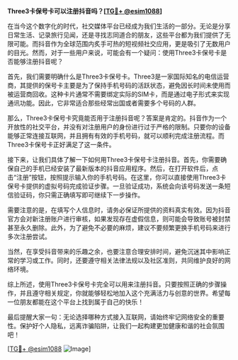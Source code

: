 **Three3卡保号卡可以注册抖音吗？[[TG💪+ @esim1088](https://t.me/s/esim1088)]**

在当今这个数字化的时代，社交媒体平台已经成为我们生活的一部分。无论是分享日常生活、记录旅行见闻，还是寻找志同道合的朋友，这些平台都为我们提供了无限可能。而抖音作为全球范围内炙手可热的短视频社交应用，更是吸引了无数用户的目光。然而，对于一些用户来说，可能会有一个疑问：使用Three3卡保号卡是否能够注册抖音呢？

首先，我们需要明确什么是Three3卡保号卡。Three3是一家国际知名的电信运营商，其提供的保号卡主要是为了保持手机号码的活跃状态，避免因长时间未使用而被运营商回收。这种卡片通常不需要绑定实际的SIM卡，而是通过电子形式来实现通讯功能。因此，它非常适合那些经常出国或者需要多个号码的人群。

那么，Three3卡保号卡究竟能否用于注册抖音呢？答案是肯定的。抖音作为一个开放性的社交平台，并没有对注册用户的身份进行过于严格的限制。只要你的设备能够正常连接互联网，并且拥有有效的手机号码，就可以顺利完成注册流程。而Three3卡保号卡正好满足了这一条件。

接下来，让我们具体了解一下如何用Three3卡保号卡注册抖音。首先，你需要确保自己的手机已经安装了最新版本的抖音应用程序。然后，在打开软件后，点击“注册”按钮，按照提示输入你的手机号码。在这里，你可以直接使用Three3卡保号卡提供的虚拟号码完成验证步骤。一旦验证成功，系统会向该号码发送一条短信验证码，你只需正确填写即可继续下一步操作。

需要注意的是，在填写个人信息时，请务必保证所提供的资料真实有效。因为抖音官方会对新注册账户进行审核，如果发现存在虚假信息，则可能会导致账号被封禁甚至永久删除。此外，为了避免不必要的麻烦，建议不要频繁更换手机号码来进行多次注册尝试。

当然，在享受抖音带来的乐趣之余，也要注意合理安排时间，避免沉迷其中影响正常的学习或工作。同时，还要遵守相关法律法规以及社区准则，共同维护良好的网络环境。

综上所述，使用Three3卡保号卡完全可以用来注册抖音。只要按照正确的步骤操作，并且遵守相关规定，你就能够轻松地加入这个充满活力与创意的世界。希望每一位朋友都能在这个平台上找到属于自己的快乐！

最后提醒大家一句：无论选择哪种方式接入互联网，请始终牢记网络安全的重要性。保护好个人隐私，远离诈骗陷阱，让我们一起构建更加健康和谐的社会氛围吧！

[[TG💪+ @esim1088](https://t.me/s/esim1088) ![Image](https://i.postimg.cc/4NQfJmqS/Snipaste-2025-05-13-00-14-12.png)]